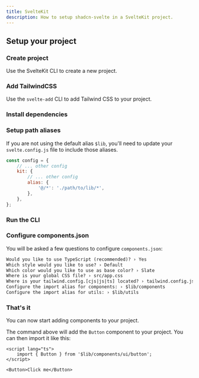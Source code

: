 ```yaml
---
title: SvelteKit
description: How to setup shadcn-svelte in a SvelteKit project.
---
```


<script>
  import { Alert, AlertDescription } from "$lib/registry/default/ui/alert";
  import { Steps, PMCreate, PMExecute, PMInstall, PMAddComp } from "$lib/components/docs";
</script>

## Setup your project

<Steps>

### Create project

Use the SvelteKit CLI to create a new project.

<PMCreate command="svelte@latest my-app" />

### Add TailwindCSS

Use the `svelte-add` CLI to add Tailwind CSS to your project.

<PMExecute command="svelte-add@latest tailwindcss" />

### Install dependencies

<PMInstall />

### Setup path aliases

If you are not using the default alias `$lib`, you'll need to update your `svelte.config.js` file to include those aliases.

```js title="svelte.config.js" {6}
const config = {
    // ... other config
    kit: {
        // ... other config
        alias: {
            '@/*': './path/to/lib/*',
        },
    },
};
```

### Run the CLI

<PMExecute command="actions-ui@latest init" />

### Configure components.json

You will be asked a few questions to configure `components.json`:

```txt showLineNumbers
Would you like to use TypeScript (recommended)? › Yes
Which style would you like to use? › Default
Which color would you like to use as base color? › Slate
Where is your global CSS file? › src/app.css
Where is your tailwind.config.[cjs|js|ts] located? › tailwind.config.js
Configure the import alias for components: › $lib/components
Configure the import alias for utils: › $lib/utils
```

### That's it

You can now start adding components to your project.

<PMAddComp name="button" />

The command above will add the `Button` component to your project. You can then import it like this:

```svelte {2,5} showLineNumbers
<script lang="ts">
    import { Button } from '$lib/components/ui/button';
</script>

<Button>Click me</Button>
```

</Steps>
